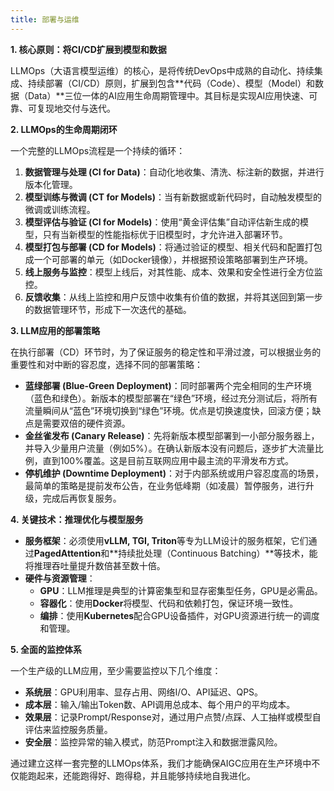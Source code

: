 ```yaml
---
title: 部署与运维
---
```


**1. 核心原则：将CI/CD扩展到模型和数据**

LLMOps（大语言模型运维）的核心，是将传统DevOps中成熟的自动化、持续集成、持续部署（CI/CD）原则，扩展到包含**代码（Code）、模型（Model）和数据（Data）**三位一体的AI应用生命周期管理中。其目标是实现AI应用快速、可靠、可复现地交付与迭代。

**2. LLMOps的生命周期闭环**

一个完整的LLMOps流程是一个持续的循环：

1. **数据管理与处理 (CI for Data)**：自动化地收集、清洗、标注新的数据，并进行版本化管理。
2. **模型训练与微调 (CT for Models)**：当有新数据或新代码时，自动触发模型的微调或训练流程。
3. **模型评估与验证 (CI for Models)**：使用“黄金评估集”自动评估新生成的模型，只有当新模型的性能指标优于旧模型时，才允许进入部署环节。
4. **模型打包与部署 (CD for Models)**：将通过验证的模型、相关代码和配置打包成一个可部署的单元（如Docker镜像），并根据预设策略部署到生产环境。
5. **线上服务与监控**：模型上线后，对其性能、成本、效果和安全性进行全方位监控。
6. **反馈收集**：从线上监控和用户反馈中收集有价值的数据，并将其送回到第一步的数据管理环节，形成下一次迭代的基础。

**3. LLM应用的部署策略**

在执行部署（CD）环节时，为了保证服务的稳定性和平滑过渡，可以根据业务的重要性和对中断的容忍度，选择不同的部署策略：

+ **蓝绿部署 (Blue-Green Deployment)**：同时部署两个完全相同的生产环境（蓝色和绿色）。新版本的模型部署在“绿色”环境，经过充分测试后，将所有流量瞬间从“蓝色”环境切换到“绿色”环境。优点是切换速度快，回滚方便；缺点是需要双倍的硬件资源。
+ **金丝雀发布 (Canary Release)**：先将新版本模型部署到一小部分服务器上，并导入少量用户流量（例如5%）。在确认新版本没有问题后，逐步扩大流量比例，直到100%覆盖。这是目前互联网应用中最主流的平滑发布方式。
+ **停机维护 (Downtime Deployment)**：对于内部系统或用户容忍度高的场景，最简单的策略是提前发布公告，在业务低峰期（如凌晨）暂停服务，进行升级，完成后再恢复服务。

**4. 关键技术：推理优化与模型服务**

+ **服务框架**：必须使用**vLLM, TGI, Triton**等专为LLM设计的服务框架，它们通过**PagedAttention**和**持续批处理（Continuous Batching）**等技术，能将推理吞吐量提升数倍甚至数十倍。
+ **硬件与资源管理**：
    - **GPU**：LLM推理是典型的计算密集型和显存密集型任务，GPU是必需品。
    - **容器化**：使用**Docker**将模型、代码和依赖打包，保证环境一致性。
    - **编排**：使用**Kubernetes**配合GPU设备插件，对GPU资源进行统一的调度和管理。

**5. 全面的监控体系**

一个生产级的LLM应用，至少需要监控以下几个维度：

+ **系统层**：GPU利用率、显存占用、网络I/O、API延迟、QPS。
+ **成本层**：输入/输出Token数、API调用总成本、每个用户的平均成本。
+ **效果层**：记录Prompt/Response对，通过用户点赞/点踩、人工抽样或模型自评估来监控服务质量。
+ **安全层**：监控异常的输入模式，防范Prompt注入和数据泄露风险。

通过建立这样一套完整的LLMOps体系，我们才能确保AIGC应用在生产环境中不仅能跑起来，还能跑得好、跑得稳，并且能够持续地自我进化。

